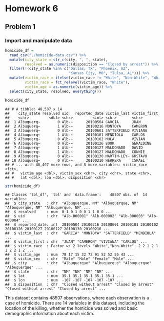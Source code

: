 Homework 6
================

Problem 1
---------

### Import and manipulate data

``` r
homicide_df = 
  read_csv("./homicide-data.csv") %>% 
  mutate(city_state = str_c(city, ", ", state),
         resolved = as.numeric(disposition == "Closed by arrest")) %>% 
  filter(!(city_state %in% c("Dallas, TX", "Phoenix, AZ", 
                             "Kansas City, MO", "Tulsa, AL"))) %>% 
  mutate(victim_race = ifelse(victim_race != "White", "Non-White", "White"),
         victim_race = fct_relevel(victim_race, "White"),
         victim_age = as.numeric(victim_age)) %>% 
  select(city_state, resolved, everything())

homicide_df
```

    ## # A tibble: 48,507 x 14
    ##    city_state resolved uid   reported_date victim_last victim_first
    ##    <chr>         <dbl> <chr>         <int> <chr>       <chr>       
    ##  1 Albuquerq~        0 Alb-~      20100504 GARCIA      JUAN        
    ##  2 Albuquerq~        1 Alb-~      20100216 MONTOYA     CAMERON     
    ##  3 Albuquerq~        0 Alb-~      20100601 SATTERFIELD VIVIANA     
    ##  4 Albuquerq~        1 Alb-~      20100101 MENDIOLA    CARLOS      
    ##  5 Albuquerq~        0 Alb-~      20100102 MULA        VIVIAN      
    ##  6 Albuquerq~        0 Alb-~      20100126 BOOK        GERALDINE   
    ##  7 Albuquerq~        1 Alb-~      20100127 MALDONADO   DAVID       
    ##  8 Albuquerq~        1 Alb-~      20100127 MALDONADO   CONNIE      
    ##  9 Albuquerq~        0 Alb-~      20100130 MARTIN-LEY~ GUSTAVO     
    ## 10 Albuquerq~        0 Alb-~      20100210 HERRERA     ISRAEL      
    ## # ... with 48,497 more rows, and 8 more variables: victim_race <fct>,
    ## #   victim_age <dbl>, victim_sex <chr>, city <chr>, state <chr>,
    ## #   lat <dbl>, lon <dbl>, disposition <chr>

``` r
str(homicide_df)
```

    ## Classes 'tbl_df', 'tbl' and 'data.frame':    48507 obs. of  14 variables:
    ##  $ city_state   : chr  "Albuquerque, NM" "Albuquerque, NM" "Albuquerque, NM" "Albuquerque, NM" ...
    ##  $ resolved     : num  0 1 0 1 0 0 1 1 0 0 ...
    ##  $ uid          : chr  "Alb-000001" "Alb-000002" "Alb-000003" "Alb-000004" ...
    ##  $ reported_date: int  20100504 20100216 20100601 20100101 20100102 20100126 20100127 20100127 20100130 20100210 ...
    ##  $ victim_last  : chr  "GARCIA" "MONTOYA" "SATTERFIELD" "MENDIOLA" ...
    ##  $ victim_first : chr  "JUAN" "CAMERON" "VIVIANA" "CARLOS" ...
    ##  $ victim_race  : Factor w/ 2 levels "White","Non-White": 2 2 1 2 1 1 2 2 1 2 ...
    ##  $ victim_age   : num  78 17 15 32 72 91 52 52 56 43 ...
    ##  $ victim_sex   : chr  "Male" "Male" "Female" "Male" ...
    ##  $ city         : chr  "Albuquerque" "Albuquerque" "Albuquerque" "Albuquerque" ...
    ##  $ state        : chr  "NM" "NM" "NM" "NM" ...
    ##  $ lat          : num  35.1 35.1 35.1 35.1 35.1 ...
    ##  $ lon          : num  -107 -107 -107 -107 -107 ...
    ##  $ disposition  : chr  "Closed without arrest" "Closed by arrest" "Closed without arrest" "Closed by arrest" ...

This dataset contains 48507 observations, where each observation is a case of homicide. There are 14 variables in this dataset, including the location of the killing, whether the homicide was solved and basic demographic information about each victim.
